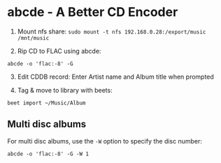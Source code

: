 # abcde - A Better CD Encoder

1. Mount nfs share: `sudo mount -t nfs 192.168.0.28:/export/music /mnt/music`

2. Rip CD to FLAC using abcde:

```
abcde -o 'flac:-8' -G
```

3. Edit CDDB record: Enter Artist name and Album title when prompted

4. Tag & move to library with beets:

```
beet import ~/Music/Album
```

## Multi disc albums

For multi disc albums, use the `-W` option to specify the disc number:

```
abcde -o 'flac:-8' -G -W 1
```
